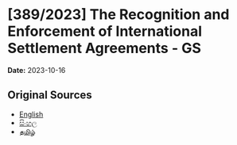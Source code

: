 # [389/2023] The Recognition and Enforcement of International Settlement Agreements - GS

**Date:** 2023-10-16

## Original Sources

- [English](https://documents.gov.lk/view/bills/2023/10/389-2023_E.pdf)
- [සිංහල](https://documents.gov.lk/view/bills/2023/10/389-2023_S.pdf)
- [தமிழ்](https://documents.gov.lk/view/bills/2023/10/389-2023_T.pdf)

